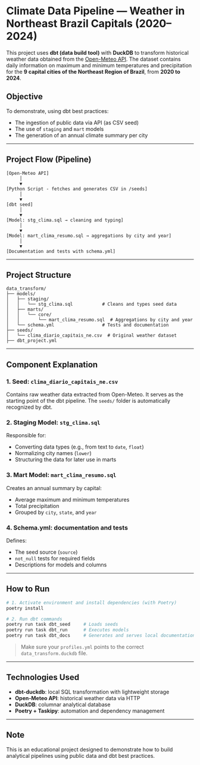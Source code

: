# Climate Data Pipeline — Weather in Northeast Brazil Capitals (2020–2024)

This project uses **dbt (data build tool)** with **DuckDB** to transform historical weather data obtained from the [Open-Meteo API](https://open-meteo.com/). The dataset contains daily information on maximum and minimum temperatures and precipitation for the **9 capital cities of the Northeast Region of Brazil**, from **2020 to 2024**.

## Objective

To demonstrate, using dbt best practices:

* The ingestion of public data via API (as CSV seed)
* The use of `staging` and `mart` models
* The generation of an annual climate summary per city

---

## Project Flow (Pipeline)

```text
[Open-Meteo API] 
     │
     ▼
[Python Script - fetches and generates CSV in /seeds]
     │
     ▼
[dbt seed]
     │
     ▼
[Model: stg_clima.sql → cleaning and typing]
     │
     ▼
[Model: mart_clima_resumo.sql → aggregations by city and year]
     │
     ▼
[Documentation and tests with schema.yml]
```

---

## Project Structure

```
data_transform/
├── models/
│   ├── staging/
│   │   └── stg_clima.sql           # Cleans and types seed data
│   ├── marts/
│   │   └── core/
│   │       └── mart_clima_resumo.sql  # Aggregations by city and year
│   └── schema.yml                  # Tests and documentation
├── seeds/
│   └── clima_diario_capitais_ne.csv  # Original weather dataset
├── dbt_project.yml
```

---

## Component Explanation

### 1. **Seed**: `clima_diario_capitais_ne.csv`

Contains raw weather data extracted from Open-Meteo. It serves as the starting point of the dbt pipeline. The `seeds/` folder is automatically recognized by dbt.

### 2. **Staging Model**: `stg_clima.sql`

Responsible for:

* Converting data types (e.g., from text to `date`, `float`)
* Normalizing city names (`lower`)
* Structuring the data for later use in marts

### 3. **Mart Model**: `mart_clima_resumo.sql`

Creates an annual summary by capital:

* Average maximum and minimum temperatures
* Total precipitation
* Grouped by `city`, `state`, and `year`

### 4. **Schema.yml**: documentation and tests

Defines:

* The seed source (`source`)
* `not_null` tests for required fields
* Descriptions for models and columns

---

## How to Run

```bash
# 1. Activate environment and install dependencies (with Poetry)
poetry install

# 2. Run dbt commands
poetry run task dbt_seed     # Loads seeds
poetry run task dbt_run      # Executes models
poetry run task dbt_docs     # Generates and serves local documentation
```

> Make sure your `profiles.yml` points to the correct `data_transform.duckdb` file.

---

## Technologies Used

* **dbt-duckdb**: local SQL transformation with lightweight storage
* **Open-Meteo API**: historical weather data via HTTP
* **DuckDB**: columnar analytical database
* **Poetry + Taskipy**: automation and dependency management

---

## Note

This is an educational project designed to demonstrate how to build analytical pipelines using public data and dbt best practices.
